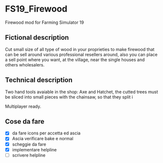 # FS19_Firewood

Firewood mod for Farming Simulator 19

## Fictional description

Cut small size of all type of wood in your proprieties to make firewood that can be sell around various professional resellers around, also you can place a sell point where you want, at the village, near the single houses and others wholesalers.

## Technical description

Two hand tools avaiable in the shop: Axe and Hatchet, the cutted trees must be sliced into small pieces with the chainsaw, so that they split i


Multiplayer ready.


## Cose da fare

- [x] da fare icons per accetta ed ascia
- [x] Ascia verificare bake e normal
- [x] scheggie da fare
- [x] implementare helpline
- [ ] scrivere helpline 
